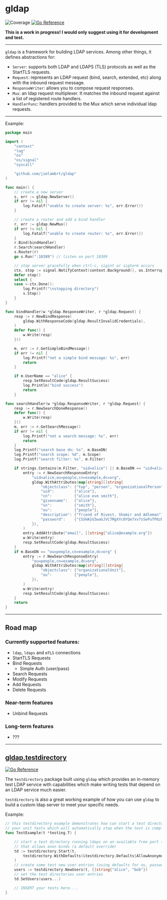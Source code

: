 # gldap
![Coverage](https://img.shields.io/badge/Coverage-88.6%25-brightgreen)
[![Go Reference](https://pkg.go.dev/badge/github.com/jimlambrt/gldap/gldap.svg)](https://pkg.go.dev/github.com/jimlambrt/gldap)
 

**This is a work in progress! I would only suggest using it for development and test.**

<hr>

`gldap` is a framework for building LDAP services.  Among other things, it defines abstractions for:

* `Server`: supports both LDAP and LDAPS (TLS) protocols as well as the StartTLS
  requests. 
* `Request`: represents an LDAP request (bind, search, extended, etc) along with
  the inbound request message. 
* `ResponseWriter`: allows you to compose request responses.
* `Mux`: an ldap request multiplexer. It matches the inbound request against a
  list of registered route handlers. 
* `HandlerFunc`: handlers provided to the Mux which serve individual ldap requests.

<hr>

Example:

```go
package main

import (
	"context"
	"log"
	"os"
	"os/signal"
	"syscall"

	"github.com/jimlambrt/gldap"
)

func main() {
	// create a new server
	s, err := gldap.NewServer()
	if err != nil {
		log.Fatalf("unable to create server: %s", err.Error())
	}

	// create a router and add a bind handler
	r, err := gldap.NewMux()
	if err != nil {
		log.Fatalf("unable to create router: %s", err.Error())
	}
	r.Bind(bindHandler)
	r.Search(searchHandler)
	s.Router(r)
	go s.Run(":10389") // listen on port 10389

	// stop server gracefully when ctrl-c, sigint or sigterm occurs
	ctx, stop := signal.NotifyContext(context.Background(), os.Interrupt)
	defer stop()
	select {
	case <-ctx.Done():
		log.Printf("\nstopping directory")
		s.Stop()
	}
}

func bindHandler(w *gldap.ResponseWriter, r *gldap.Request) {
	resp := r.NewBindResponse(
		gldap.WithResponseCode(gldap.ResultInvalidCredentials),
	)
	defer func() {
		w.Write(resp)
	}()

	m, err := r.GetSimpleBindMessage()
	if err != nil {
		log.Printf("not a simple bind message: %s", err)
		return
	}

	if m.UserName == "alice" {
		resp.SetResultCode(gldap.ResultSuccess)
		log.Println("bind success")
		return
	}

func searchHandler(w *gldap.ResponseWriter, r *gldap.Request) {
	resp := r.NewSearchDoneResponse()
	defer func() {
		w.Write(resp)
	}()
	m, err := r.GetSearchMessage()
	if err != nil {
		log.Printf("not a search message: %s", err)
		return
	}
	log.Printf("search base dn: %s", m.BaseDN)
	log.Printf("search scope: %d", m.Scope)
	log.Printf("search filter: %s", m.Filter)

	if strings.Contains(m.Filter, "uid=alice") || m.BaseDN == "uid=alice,ou=people,cn=example,dc=org" {
		entry := r.NewSearchResponseEntry(
			"uid=alice,ou=people,cn=example,dc=org",
			gldap.WithAttributes(map[string][]string{
				"objectclass": {"top", "person", "organizationalPerson", "inetOrgPerson"},
				"uid":         {"alice"},
				"cn":          {"alice eve smith"},
				"givenname":   {"alice"},
				"sn":          {"smith"},
				"ou":          {"people"},
				"description": {"friend of Rivest, Shamir and Adleman"},
				"password":    {"{SSHA}U3waGJVC7MgXYc0YQe7xv7sSePuTP8zN"},
			}),
		)
		entry.AddAttribute("email", []string{"alice@example.org"})
		w.Write(entry)
		resp.SetResultCode(gldap.ResultSuccess)
	}
	if m.BaseDN == "ou=people,cn=example,dc=org" {
		entry := r.NewSearchResponseEntry(
			"ou=people,cn=example,dc=org",
			gldap.WithAttributes(map[string][]string{
				"objectclass": {"organizationalUnit"},
				"ou":          {"people"},
			}),
		)
		w.Write(entry)
		resp.SetResultCode(gldap.ResultSuccess)
	}
	return
}
```
<hr>

## Road map

### Currently supported features:

* `ldap`, `ldaps` and `mTLS` connections
* StartTLS Requests
* Bind Requests
  * Simple Auth (user/pass) 
* Search Requests
* Modify Requests
* Add Requests
* Delete Requests

### Near-term features 

* Unbind Requests 
  
### Long-term features

* ???

<hr>

## [gldap.testdirectory](testdirectory/README.md)
[![Go
Reference](https://pkg.go.dev/badge/github.com/jimlambrt/gldap/testdirectory.svg)](https://pkg.go.dev/github.com/jimlambrt/gldap/testdirectory) 

The `testdirectory` package built using `gldap` which provides an in-memory test
LDAP service with capabilities which make writing tests that depend on an LDAP
service much easier.  

`testdirectory` is also a great working example of how you can use `gldap` to build a custom
ldap server to meet your specific needs.

Example:

```go
// this testdirectory example demonstrates how can start a test directory for 
// your unit tests which will automatically stop when the test is complete. 
func TestExample(t *testing.T) {

	// start a test directory running ldaps on an available free port (defaults)
	// that allows anon binds (a default override)
	td := testdirectory.Start(t,
		testdirectory.WithDefaults(&testdirectory.Defaults{AllowAnonymousBind: true}),
	)
	// create some test new user entries (using defaults for ou, password, etc)
	users := testdirectory.NewUsers(t, []string{"alice", "bob"})
	// set the test directories user entries
	td.SetUsers(users...)

	// INSERT your tests here....
}
```